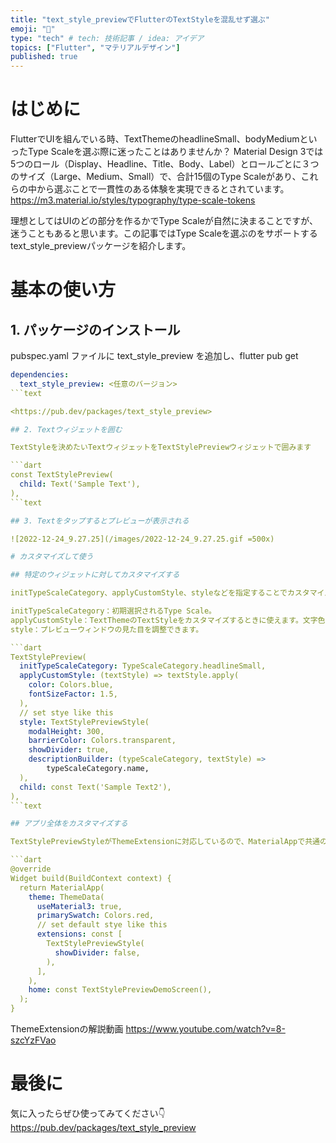 ```yaml
---
title: "text_style_previewでFlutterのTextStyleを混乱せず選ぶ"
emoji: "🐙"
type: "tech" # tech: 技術記事 / idea: アイデア
topics: ["Flutter", "マテリアルデザイン"]
published: true
---
```

# はじめに

FlutterでUIを組んでいる時、TextThemeのheadlineSmall、bodyMediumといったType Scaleを選ぶ際に迷ったことはありませんか？
Material Design 3では5つのロール（Display、Headline、Title、Body、Label）とロールごとに３つのサイズ（Large、Medium、Small）で、合計15個のType Scaleがあり、これらの中から選ぶことで一貫性のある体験を実現できるとされています。
<https://m3.material.io/styles/typography/type-scale-tokens>

理想としてはUIのどの部分を作るかでType Scaleが自然に決まることですが、迷うこともあると思います。この記事ではType Scaleを選ぶのをサポートするtext_style_previewパッケージを紹介します。

# 基本の使い方

## 1. パッケージのインストール

pubspec.yaml ファイルに text_style_preview を追加し、flutter pub get

```yaml
dependencies:
  text_style_preview: <任意のバージョン>
```text

<https://pub.dev/packages/text_style_preview>

## 2. Textウィジェットを囲む

TextStyleを決めたいTextウィジェットをTextStylePreviewウィジェットで囲みます

```dart
const TextStylePreview(
  child: Text('Sample Text'),
),
```text

## 3. Textをタップするとプレビューが表示される

![2022-12-24_9.27.25](/images/2022-12-24_9.27.25.gif =500x)

# カスタマイズして使う

## 特定のウィジェットに対してカスタマイズする

initTypeScaleCategory、applyCustomStyle、styleなどを指定することでカスタマイズできます。

initTypeScaleCategory：初期選択されるType Scale。
applyCustomStyle：TextThemeのTextStyleをカスタマイズするときに使えます。文字色を変えるなどで使えます。
style：プレビューウィンドウの見た目を調整できます。

```dart
TextStylePreview(
  initTypeScaleCategory: TypeScaleCategory.headlineSmall,
  applyCustomStyle: (textStyle) => textStyle.apply(
    color: Colors.blue,
    fontSizeFactor: 1.5,
  ),
  // set stye like this
  style: TextStylePreviewStyle(
    modalHeight: 300,
    barrierColor: Colors.transparent,
    showDivider: true,
    descriptionBuilder: (typeScaleCategory, textStyle) =>
        typeScaleCategory.name,
  ),
  child: const Text('Sample Text2'),
),
```text

## アプリ全体をカスタマイズする

TextStylePreviewStyleがThemeExtensionに対応しているので、MaterialAppで共通のstyleを指定できます。

```dart
@override
Widget build(BuildContext context) {
  return MaterialApp(
    theme: ThemeData(
      useMaterial3: true,
      primarySwatch: Colors.red,
      // set default stye like this
      extensions: const [
        TextStylePreviewStyle(
          showDivider: false,
        ),
      ],
    ),
    home: const TextStylePreviewDemoScreen(),
  );
}
```

ThemeExtensionの解説動画
<https://www.youtube.com/watch?v=8-szcYzFVao>

# 最後に

気に入ったらぜひ使ってみてください👇
<https://pub.dev/packages/text_style_preview>

